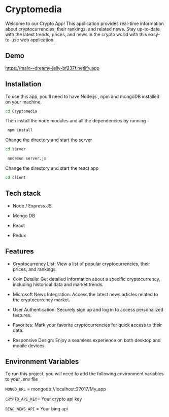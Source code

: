 
# Cryptomedia

Welcome to our Crypto App! This application provides real-time information about cryptocurrencies, their rankings, and related news. Stay up-to-date with the latest trends, prices, and news in the crypto world with this easy-to-use web application.

## Demo

https://main--dreamy-jelly-bf237f.netlify.app
## Installation

To use this app, you'll need to have Node.js , npm and mongoDB installed on your machine.

```bash
cd Cryptomedia
```
Then install the node modules and all the dependencies by running -

```bash
 npm install
```
Change the directory and start the server 

```bash
cd server

```
```bash
 nodemon server.js
```
Change the directory and start the react app

```bash
cd client
```
## Tech stack

- Node / Express.JS

- Mongo DB

- React 

- Redux



## Features

- Cryptocurrency List: View a list of popular cryptocurrencies, their prices, and rankings.

- Coin Details: Get detailed information about a specific cryptocurrency, including historical data and market trends.

- Microsoft News Integration: Access the latest news articles related to the cryptocurrency market.

- User Authentication: Securely sign up and log in to access personalized features.

- Favorites: Mark your favorite cryptocurrencies for quick access to their data.

- Responsive Design: Enjoy a seamless experience on both desktop and mobile devices.


## Environment Variables

To run this project, you will need to add the following environment variables to your .env file

`MONGO_URL` = mongodb://localhost:27017/My_app

`CRYPTO_API_KEY`= Your crypto api key

`BING_NEWS_API` = Your bing api




